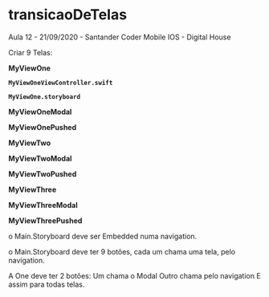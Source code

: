 # transicaoDeTelas
Aula 12 - 21/09/2020 - Santander Coder Mobile IOS - Digital House 

Criar 9 Telas:

<b>MyViewOne
  
    MyViewOneViewController.swift
    
    MyViewOne.storyboard
    
MyViewOneModal

MyViewOnePushed

MyViewTwo

MyViewTwoModal

MyViewTwoPushed

MyViewThree

MyViewThreeModal

MyViewThreePushed
</b>

o Main.Storyboard deve ser Embedded numa navigation.

o Main.Storyboard deve ter 9 botões, cada um chama uma tela, pelo navigation.

A One deve ter 2 botões:
    Um chama o Modal
    Outro chama pelo navigation
E assim para todas telas.

